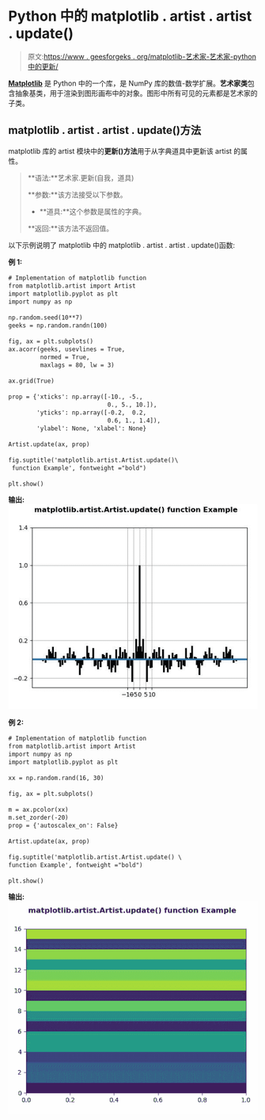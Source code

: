 # Python 中的 matplotlib . artist . artist . update()

> 原文:[https://www . geesforgeks . org/matplotlib-艺术家-艺术家-python 中的更新/](https://www.geeksforgeeks.org/matplotlib-artist-artist-update-in-python/)

**[Matplotlib](https://www.geeksforgeeks.org/python-introduction-matplotlib/)** 是 Python 中的一个库，是 NumPy 库的数值-数学扩展。**艺术家类**包含抽象基类，用于渲染到图形画布中的对象。图形中所有可见的元素都是艺术家的子类。

## matplotlib . artist . artist . update()方法

matplotlib 库的 artist 模块中的**更新()方法**用于从字典道具中更新该 artist 的属性。

> **语法:**艺术家.更新(自我，道具)
> 
> **参数:**该方法接受以下参数。
> 
> *   **道具:**这个参数是属性的字典。
> 
> **返回:**该方法不返回值。

以下示例说明了 matplotlib 中的 matplotlib . artist . artist . update()函数:

**例 1:**

```
# Implementation of matplotlib function
from matplotlib.artist import Artist
import matplotlib.pyplot as plt 
import numpy as np 

np.random.seed(10**7) 
geeks = np.random.randn(100) 

fig, ax = plt.subplots() 
ax.acorr(geeks, usevlines = True, 
         normed = True, 
         maxlags = 80, lw = 3) 

ax.grid(True) 

prop = {'xticks': np.array([-10., -5.,
                            0., 5., 10.]), 
        'yticks': np.array([-0.2,  0.2, 
                            0.6, 1., 1.4]), 
        'ylabel': None, 'xlabel': None} 

Artist.update(ax, prop) 

fig.suptitle('matplotlib.artist.Artist.update()\
 function Example', fontweight ="bold") 

plt.show()
```

**输出:**
![](img/e3d0f1788b7cdccbbf96a7077b370fad.png)

**例 2:**

```
# Implementation of matplotlib function
from matplotlib.artist import Artist
import numpy as np  
import matplotlib.pyplot as plt  

xx = np.random.rand(16, 30)  

fig, ax = plt.subplots()  

m = ax.pcolor(xx)  
m.set_zorder(-20) 
prop = {'autoscalex_on': False}

Artist.update(ax, prop) 

fig.suptitle('matplotlib.artist.Artist.update() \
function Example', fontweight ="bold") 

plt.show()
```

**输出:**
![](img/d37fb50de364a2688d699cdffa89adb6.png)